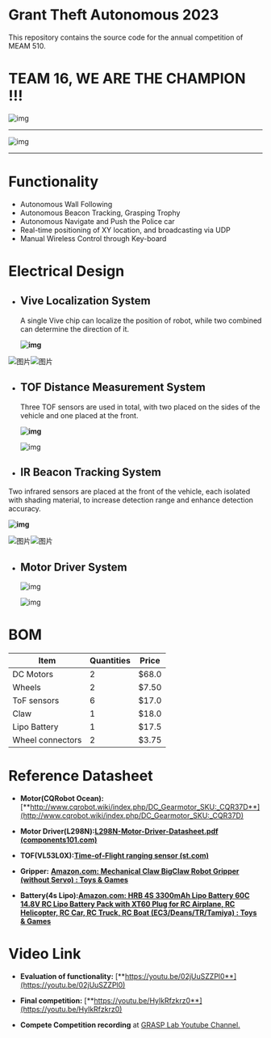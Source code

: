 # Grant Theft Autonomous 2023 
 This repository contains the source code for the annual competition of MEAM 510.

# TEAM 16, WE ARE THE CHAMPION !!!

![img](https://lh7-us.googleusercontent.com/kso3s3ZOTSkDRWEmCr_BuxCN1hRN8cCMBc-IBTjwY6mCad-0vZBEvTp-5VF1_J__OXvqRH4qTnFc4vNTRj7JempvYU3lOWIPEN8whSWlSbLr5aXfciFHOGMTb-zxrdi5ayFF7ny3VXRjsk00saTfRgI)

---

![img](https://lh7-us.googleusercontent.com/HOdCZCFWYqKb0XaJinlHCBFVFbVOcvReB564sv2R9l9IfYjKA8drwFnG_IjlqWxzr6NQBvUwqJvdb9ZUSM57624-r5rI657nqwVMuL3xqfa_uUFWiF5zOuhx50J3H4FApMXlDsVvaBm4YE2gMocg3Gg)

---

# Functionality

- Autonomous Wall Following
- Autonomous Beacon Tracking, Grasping Trophy
- Autonomous Navigate and Push the Police car
- Real-time positioning of XY location, and broadcasting via UDP
- Manual Wireless Control through Key-board

# Electrical Design

- ## Vive Localization System

  A single Vive chip can localize the position of robot, while two combined can determine the direction of it.

  **![img](https://lh7-us.googleusercontent.com/GCQXHQMqaWdwma0M3J9rL1E3ntH8_DoejpKTzCkDAwusTMTn06QFv0-0_vUYmwmtgMhuLvFWJmUC1P2LRf0vYcnqCPi3juf3SeCpIV6kUI_RZcKRVWFaltnMYk8PWkm2cBvDOajXircFdfuCtbV6hko)**

<img src="https://lh7-us.googleusercontent.com/HNoPdhf0tED2sQ9hLCtby5nxjhDtJ0p4_HDndf0pcVJFHQcIkjlffN85a8HN49lGS5jzGWrn380xpBFiG_l51WDBNBRYsYddF7MuXyqSdlSSkzRh0i4p1Re0BiX7jJBbbhm_J4WEHYSB1MlD8z2z60s" alt="图片" style="max-width: 50%;"><img src="https://lh7-us.googleusercontent.com/AvaXA8mvyG3OUU0c0oTNV2-RUQMBU4_vb9pYd_pxpVcxqWyi-4SHb4LWfNn-EcCYnXez-SC_rG1hUtvRzVa6u1YVYWwqjOfnEKvqNJ_NgyTQhyH9nGyzvGZtpt0bxw_7d8IsLdH8WoaVK8zhJ8KCSYI" alt="图片" style="max-width: 45%;">

- ## TOF Distance Measurement System

  Three TOF sensors are used in total, with two placed on the sides of the vehicle and one placed at the front.

  **![img](https://lh7-us.googleusercontent.com/bRdQojjujxUWxMtkc1oBa_sHLqU_jmFU0eBiUF2j37RioWwBdpjtHIXteggRWmvrHvIwhMKa4PSuBgzsXBEcU7XLhnvYGsKKBoMQujUMEV_o307sZXOxzgqTNtihTlMCS6pO5RD5spb5w7-VupqOghw)**

  ![img](https://lh7-us.googleusercontent.com/rSXZo5mOZFK947bbMrHLC7OB383NKWiPRzR4KF6eDs1xYL8XatKZVoS7aLdJRUa3q_9qE8qVww3Nr2BCOjILolUX_LMdS60PdxFv92d6yB84nA3QZuIuM7SfeJ98OzvwK2yoCr6zyyyBC4oT9kCrwkU)

- ## IR Beacon Tracking System

Two infrared sensors are placed at the front of the vehicle, each isolated with shading material, to increase detection range and enhance detection accuracy.

**![img](https://lh7-us.googleusercontent.com/UWi6hNN89ws_2Ebx77jjpW6lGpXnzHMO4iSvFhu3Ec8BLf9fGYS4xRUuwMxfDL_XP_LX68aF6HH-s9z9tnpqfq1-NVUG8TsXUNz0-xbZiNDVuVYUx7svXBbc4m3oANpbGlrw_MjxGMDhSa-nIu_3zSc)**

<img src="https://lh7-us.googleusercontent.com/-IRea0SRN-4OMeCsb7sF3BR_AD01xX0Jv5kluX6MEEpUsweCeEQFhq52AhDED20aA0R70HMytsL4e6WhFlJMPcg4fIFkqLyRABE6Fv-dVbYjtMhuP2LjPOo25MCQ4kUWaDPBj0ISpcPbY5q1Yn5ezAU" alt="图片" style="max-width: 50%;"><img src="https://lh7-us.googleusercontent.com/YF573x2CL2SsN18P0R9q0n694I281nW9AEz1FMdR4Eq_cxf-Yhhjzp6527zY7J8dTjBCQYK6SdxeTolPQojqqSlEmJ9ti-fZGAX9hY2bjyuhg_iKBiVR4rzkudDVRzzxIpz88wTSOYmk2PpVoVt0Eas" alt="图片" style="max-width: 50%;">

- ## Motor Driver System

  ![img](https://lh7-us.googleusercontent.com/fYOTLufaV9hiXZkEkfteKAV4ZalKRtuxll9NiKaISJIWeAfxmOMg2RpDCOJ8kHBGG7yZ6QuYQ-RAlCtxNovPzoWZJmkCjDWGPrPXOlL3YMDmDHcFPqAr3JBgc-sfNYepWe8Z_ypjL-WM01xRvHmJGWU)

  ![img](https://lh7-us.googleusercontent.com/cv772BqjwLXmzzku0Z58KhfikiRn-FP1FZc4NV86Cw4yBsn-B6Pz_NfACN5roASnHE4hVMccJRqszQms3rOFzYWUeKK4K1FSsfmfc4ibbwVw3gsEalIp4RjaE0konBgmqqX_3DDYm0C0kBulops4Oo4)

# BOM

| **Item**         | **Quantities** | **Price** |
| ---------------- | -------------- | --------- |
| DC Motors        | 2              | $68.0     |
| Wheels           | 2              | $7.50     |
| ToF sensors      | 6              | $17.0     |
| Claw             | 1              | $18.0     |
| Lipo Battery     | 1              | $17.5     |
| Wheel connectors | 2              | $3.75     |

# Reference Datasheet

- **Motor(CQRobot Ocean):** [**http://www.cqrobot.wiki/index.php/DC_Gearmotor_SKU:_CQR37D**](http://www.cqrobot.wiki/index.php/DC_Gearmotor_SKU:_CQR37D)
- **Motor Driver(L298N):**[**L298N-Motor-Driver-Datasheet.pdf (components101.com)**](https://components101.com/sites/default/files/component_datasheet/L298N-Motor-Driver-Datasheet.pdf)
- **TOF(VL53L0X):**[**Time-of-Flight ranging sensor (st.com)**](https://www.st.com/resource/en/datasheet/vl53l0x.pdf)
- **Gripper:** [**Amazon.com: Mechanical Claw BigClaw Robot Gripper (without Servo) : Toys & Games**](https://www.amazon.com/dp/B08YDH27YK?ref=ppx_yo2ov_dt_b_product_details&th=1)

- **Battery(4s Lipo):**[**Amazon.com: HRB 4S 3300mAh Lipo Battery 60C 14.8V RC Lipo Battery Pack with XT60 Plug for RC Airplane, RC Helicopter, RC Car, RC Truck, RC Boat (EC3/Deans/TR/Tamiya) : Toys & Games**](https://www.amazon.com/dp/B06XKWFPRZ?psc=1&ref=ppx_yo2ov_dt_b_product_details)

# Video Link

- **Evaluation of functionality:** [**https://youtu.be/02jUuSZZPl0**](https://youtu.be/02jUuSZZPl0)

- **Final competition:** [**https://youtu.be/HylkRfzkrz0**](https://youtu.be/HylkRfzkrz0)

- **Compete Competition recording** at [GRASP Lab Youtube Channel.](https://www.youtube.com/watch?v=Pt5Qd4mry5I&t=9516s)
